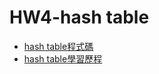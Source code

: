 # HW4-hash table
- [hash table程式碼](https://github.com/ChouHsinTe1010/DSA2019/blob/master/HW4/hash_table_06170145.py)
- [hash table學習歷程](https://github.com/ChouHsinTe1010/DSA2019/blob/master/HW4/06170145_hash_table%20學習歷程%26原理%26流程圖說明.ipynb)
